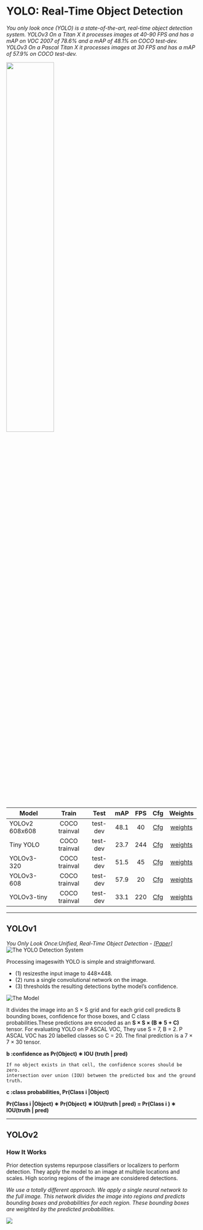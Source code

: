 # YOLO: Real-Time Object Detection
*You only look once (YOLO) is a state-of-the-art, real-time object detection system. YOLOv3 On a Titan X it processes images at 40-90 FPS and has a mAP on VOC 2007 of 78.6% and a mAP of 48.1% on COCO test-dev.
YOLOv3 On a Pascal Titan X it processes images at 30 FPS and has a mAP of 57.9% on COCO test-dev.*

<img src="https://github.com/yehengchen/ObjectDetection/blob/master/OneStage/yolo/yolo_img/yologo_1.png" width="50%" height="50%">

| __Model__ | __Train__ |__Test__|__mAP__| __FPS__| __Cfg__| __Weights__|
|-----------| :-------: | :----: | :-----: | :----: | :----: | :--------: |
|YOLOv2 608x608|COCO trainval|test-dev| 48.1 | 40 | [Cfg](https://github.com/pjreddie/darknet/blob/master/cfg/yolov2.cfg) | [weights](https://pjreddie.com/media/files/yolov2.weights)||
|Tiny YOLO|COCO trainval|test-dev|23.7|244|[Cfg](https://github.com/pjreddie/darknet/blob/master/cfg/yolov2-tiny.cfg) | [weights](https://pjreddie.com/media/files/yolov2-tiny.weights)||
|YOLOv3-320|COCO trainval|test-dev| 51.5 | 45 | [Cfg](https://github.com/pjreddie/darknet/blob/master/cfg/yolov3.cfg) | [weights](https://pjreddie.com/media/files/yolov3.weights)||
|YOLOv3-608|COCO trainval|test-dev| 57.9 | 20 | [Cfg](https://github.com/pjreddie/darknet/blob/master/cfg/yolov3.cfg) | [weights](https://pjreddie.com/media/files/yolov3.weights)||
|YOLOv3-tiny|COCO trainval|test-dev| 33.1 | 220 | [Cfg](https://github.com/pjreddie/darknet/blob/master/cfg/yolov3-tiny.cfg) | [weights](https://pjreddie.com/media/files/yolov3-tiny.weights)||

***
## YOLOv1
*You Only Look Once:Unified, Real-Time Object Detection - [[Paper]](https://arxiv.org/pdf/1506.02640.pdf)*
![The YOLO Detection System](https://github.com/yehengchen/ObjectDetection/blob/master/OneStage/yolo/yolo_img/yolov1.png)

Processing imageswith YOLO is simple and straightforward. 
* (1) resizesthe input image to 448×448.
* (2) runs a single convolutional network on the image.
* (3) thresholds the resulting detections bythe model’s confidence.

![The Model](https://github.com/yehengchen/ObjectDetection/blob/master/OneStage/yolo/yolo_img/yolov1_1.png)

It divides the image into an S × S grid and for each grid cell predicts B bounding boxes, confidence for those boxes,
and C class probabilities.These predictions are encoded as an __S × S × (B ∗ 5 + C)__ tensor.
For evaluating YOLO on P ASCAL VOC, They use S = 7, B = 2. P ASCAL VOC has 20 labelled classes so C = 20.
The final prediction is a 7 × 7 × 30 tensor.

__b :confidence as Pr(Object) ∗ IOU (truth | pred)__
    
    If no object exists in that cell, the confidence scores should be zero.
    intersection over union (IOU) between the predicted box and the ground truth.
    
__c :class probabilities, Pr(Class i |Object)__

__Pr(Class i |Object) ∗ Pr(Object) ∗ IOU(truth | pred) = Pr(Class i ) ∗ IOU(truth | pred)__

***
## YOLOv2
### How It Works
Prior detection systems repurpose classifiers or localizers to perform detection. They apply the model to an image at multiple locations and scales. High scoring regions of the image are considered detections.

*We use a totally different approach. We apply a single neural network to the full image. This network divides the image into regions and predicts bounding boxes and probabilities for each region. These bounding boxes are weighted by the predicted probabilities.*

![](https://github.com/yehengchen/ObjectDetection/blob/master/OneStage/yolo/yolo_img/model2.png)










